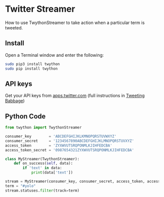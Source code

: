 # Twitter Streamer

How to use TwythonStreamer to take action when a particular term is tweeted.

## Install

Open a Terminal window and enter the following:

```bash
sudo pip3 install twython
sudo pip install twython
```

## API keys

Get your API keys from [apps.twitter.com](https://apps.twitter.com/) (full instructions in [Tweeting Babbage](https://www.raspberrypi.org/learning/tweeting-babbage/worksheet/))

## Python Code

```python
from twython import TwythonStreamer

consumer_key        = 'ABCDEFGHIJKLKMNOPQRSTUVWXYZ'
consumer_secret     = '1234567890ABCDEFGHIJKLMNOPQRSTUVXYZ'
access_token        = 'ZYXWVUTSRQPONMLKJIHFEDCBA'
access_token_secret = '0987654321ZYXWVUTSRQPONMLKJIHFEDCBA'

class MyStreamer(TwythonStreamer):
    def on_success(self, data):
        if 'text' in data:
            print(data['text'])

stream = MyStreamer(consumer_key, consumer_secret, access_token, access_token_secret)
term = "#yolo"
stream.statuses.filter(track=term)
```
